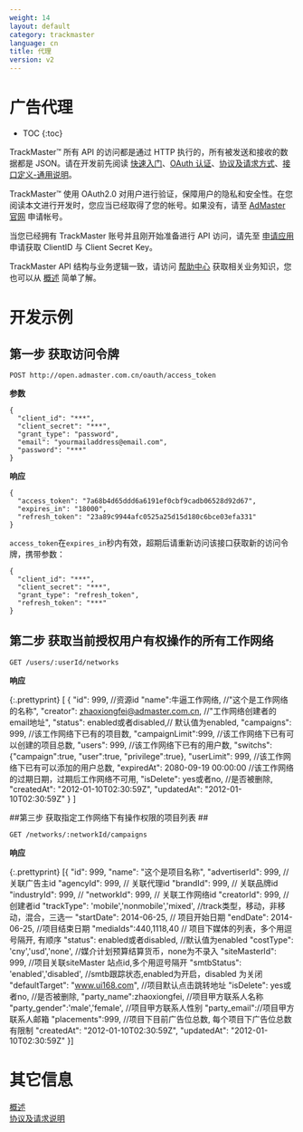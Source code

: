 ```yaml
---
weight: 14
layout: default
category: trackmaster
language: cn
title: 代理
version: v2
---
```



# 广告代理 #

* TOC
{:toc}

TrackMaster™ 所有 API 的访问都是通过 HTTP 执行的，所有被发送和接收的数据都是 JSON。请在开发前先阅读 [快速入门](http://dev.admaster.com.cn/doc/openmaster/v1/cn/get_started.html)、[OAuth 认证](http://dev.admaster.com.cn/doc/openmaster/v1/cn/oauth.html)、[协议及请求方式](http://dev.admaster.com.cn/doc/openmaster/v1/cn/verbs.html)、[接口定义-通用说明](http://dev.admaster.com.cn/doc/openmaster/v1/cn/common.html)。

TrackMaster™ 使用 OAuth2.0 对用户进行验证，保障用户的隐私和安全性。在您阅读本文进行开发时，您应当已经取得了您的帐号。如果没有，请至 [AdMaster 官网](http://www.admaster.com.cn) 申请帐号。

当您已经拥有 TrackMaster 账号并且刚开始准备进行 API 访问，请先至
[申请应用](http://dev.admaster.com.cn/doc/openmaster/v1/cn/index.html#clientid--client-secret-key) 申请获取 ClientID 与 Client Secret Key。

TrackMaster API 结构与业务逻辑一致，请访问 [帮助中心](http://help.admaster.com.cn/trackmaster/) 获取相关业务知识，您也可以从 [概述](/doc/trackmaster/v1/cn/index.html) 简单了解。



# 开发示例 #

## 第一步 获取访问令牌 ##

    POST http://open.admaster.com.cn/oauth/access_token

**参数**

    {
      "client_id": "***",
      "client_secret": "***",
      "grant_type": "password",
      "email": "yourmailaddress@email.com",
      "password": "***"
    }

**响应**

    {
      "access_token": "7a68b4d65ddd6a6191ef0cbf9cadb06528d92d67",
      "expires_in": "18000",
      "refresh_token": "23a89c9944afc0525a25d15d180c6bce03efa331"
    }

`access_token`在`expires_in`秒内有效，超期后请重新访问该接口获取新的访问令牌，携带参数：

    {
      "client_id": "***",
      "client_secret": "***",
      "grant_type": "refresh_token",
      "refresh_token": "***"
    }


## 第二步 获取当前授权用户有权操作的所有工作网络 ##

    GET /users/:userId/networks

**响应**

{:.prettyprint}
    [
    {
    "id": 999, //资源id
    "name":牛逼工作网络, //"这个是工作网络的名称",
    "creator": zhaoxiongfei@admaster.com.cn, //"工作网络创建者的email地址",
    "status": enabled或者disabled,// 默认值为enabled,
    "campaigns": 999, //该工作网络下已有的项目数,
    "campaignLimit":999, //该工作网络下已有可以创建的项目总数,
    "users": 999, //该工作网络下已有的用户数,
    "switchs": {"campaign":true,
                "user":true,
                "privilege":true},
    "userLimit": 999, //该工作网络下已有可以添加的用户总数,
    "expiredAt": 2080-09-19 00:00:00 //该工作网络的过期日期，过期后工作网络不可用,
    "isDelete": yes或者no, //是否被删除,
    "createdAt": "2012-01-10T02:30:59Z",
    "updatedAt": "2012-01-10T02:30:59Z"
    }
    ]


##第三步 获取指定工作网络下有操作权限的项目列表 ##

    GET /networks/:networkId/campaigns

**响应**

{:.prettyprint}
    [{
    "id": 999,
    "name": "这个是项目名称",
    "advertiserId": 999, // 关联广告主id
    "agencyId": 999, // 关联代理id
    "brandId": 999, // 关联品牌id
    "industryId": 999, //
    "networkId": 999, // 关联工作网络id
    "creatorId": 999, // 创建者id
    "trackType": 'mobile','nonmobile','mixed', //track类型，移动，非移动，混合，三选一
    "startDate": 2014-06-25, // 项目开始日期
    "endDate": 2014-06-25, //项目结束日期
    "mediaIds":440,1118,40 // 项目下媒体的列表，多个用逗号隔开, 有顺序
    "status": enabled或者disabled, //默认值为enabled
    "costType": 'cny','usd','none', //媒介计划预算结算货币，none为不录入
    "siteMasterId": 999, //项目关联siteMaster 站点id,多个用逗号隔开
    "smtbStatus": 'enabled','disabled', //smtb跟踪状态,enabled为开启，disabled 为关闭
    "defaultTarget": "www.ui168.com", //项目默认点击跳转地址
    "isDelete":  yes或者no, //是否被删除,
    "party_name":zhaoxiongfei, //项目甲方联系人名称
    "party_gender":'male','female', //项目甲方联系人性别
    "party_email"://项目甲方联系人邮箱
    "placements":999, //项目下目前广告位总数, 每个项目下广告位总数有限制
    "createdAt": "2012-01-10T02:30:59Z",
    "updatedAt": "2012-01-10T02:30:59Z"
    }]


# 其它信息 #

[概述](/doc/openmaster/v1/cn/index.html)  
[协议及请求说明](/doc/openmaster/v1/cn/verbs.html)




